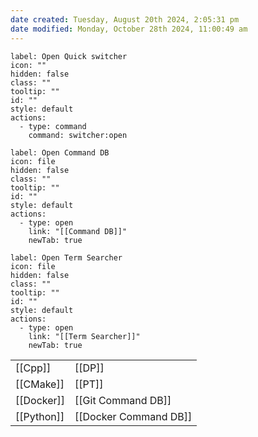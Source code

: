 ```yaml
---
date created: Tuesday, August 20th 2024, 2:05:31 pm
date modified: Monday, October 28th 2024, 11:00:49 am
---
```


```meta-bind-button
label: Open Quick switcher
icon: ""
hidden: false
class: ""
tooltip: ""
id: ""
style: default
actions:
  - type: command
    command: switcher:open

```
```meta-bind-button
label: Open Command DB
icon: file
hidden: false
class: ""
tooltip: ""
id: ""
style: default
actions:
  - type: open
    link: "[[Command DB]]"
    newTab: true

```
```meta-bind-button
label: Open Term Searcher
icon: file
hidden: false
class: ""
tooltip: ""
id: ""
style: default
actions:
  - type: open
    link: "[[Term Searcher]]"
    newTab: true

```

|                |                         |
| -------------- | ----------------------- |
| [[Cpp]]        | [[DP]] |
| [[CMake]]      | [[PT]]   |
| [[Docker]]     | [[Git Command DB]]      |
| [[Python]] | [[Docker Command DB]]   |

